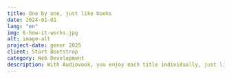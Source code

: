 ```yaml
---
title: One by one, just like books
date: 2024-01-01
lang: "en"
img: 6-how-it-works.jpg
alt: image-alt
project-date: gener 2025
client: Start Bootstrap
category: Web Development
description: With Audiovook, you enjoy each title individually, just like a physical book. If you lend it to someone, you can't listen to it until they no longer have it. No need to wait for its return—just deactivate access and regain your listening. A fair, simple, and flexible experience.
---
```

